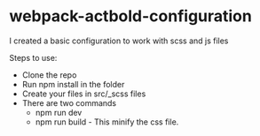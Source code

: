 # webpack-actbold-configuration
I created a basic configuration to work with scss and js files

Steps to use:
- Clone the repo
- Run npm install in the folder
- Create your files in src/_scss files
- There are two commands
  - npm run dev
  - npm run build - This minify the css file.
